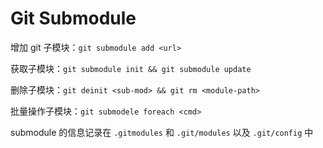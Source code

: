 # Git Submodule

增加 git 子模块：`git submodule add <url>`

获取子模块：`git submodule init && git submodule update`

删除子模块：`git deinit <sub-mod> && git rm <module-path>`

批量操作子模块：`git submodele foreach <cmd>`

submodule 的信息记录在 `.gitmodules` 和 `.git/modules` 以及 `.git/config` 中
